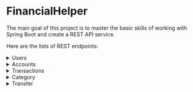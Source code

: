 # FinancialHelper
The main goal of this project is to master the basic skills of working with Spring Boot and create a REST API service.

Here are the lists of REST endpoints:
<details>
<summary>Users</summary>

| Endpoint | Method | Description|
|-----:|-----------| -----| 
| **getAllUsers**| GET| Retrieving list of all users and their accounts: `/api/users`|
| **getUserById**| GET| Retrieving information about specified user by **Id** : `/api/users/{id}`|
| **createUser**| POST| Creating new user : `/api/users`<br/> *Request body*:<br/> `{"email":"dummy_user@dummy.com", "password":"password123"}`|
| **updateUser**| PUT| Updating information about existing user: `/api/users`<br/> *Request body*:<br/> `{"id":1, "email":"new_dummy_user@dummy.com", "password":"password123"}`|
| **deleteUser**| DELETE| Deleting an existing user by **Id** : `/api/users/{id}` |

</details>

<details>
<summary>Accounts</summary>

| Endpoint | Method | Description|
|-----:|-----------| -----| 
| **getAllAccounts**| GET| Retrieving list of all accounts and their ownerId: `/api/accounts`|
| **getAccountById**| GET| Retrieving information about specified user by **Id** : `/api/accounts/{id}`|
| **createAccount**| POST| Creating new account : `/api/accounts`<br/> *Request body*:<br/> `{"name":"Bank USD", "balance":"10000.00", "ownerId":3}`|
| **updateAccount**| PUT| Updating information about existing account: `/api/accounts`<br/> *Request body*:<br/> `{"id":1, "name":"Bank USD", "balance":"5000.00", "ownerId":3}`|
| **deleteAccount**| DELETE| Deleting an existing account by **Id** : `/api/accounts/{id}` |

</details>

<details>
<summary>Transactions</summary>

| Endpoint | Method | Description|
|-----:|-----------| -----| 
| **getAllTransactions**| GET| Retrieving list of all transactions: `/api/transactions`|
| **getTransactionById**| GET| Retrieving information about specified transaction by **Id** : `/api/transactions/{id}`|
| **createTransaction**| POST| Creating new transaction : `/api/transactions`<br/> *Request body*:<br/> `{"result":5000.00, "accountId":1, "categoryId": 2}`|
| **deleteTransaction**| DELETE| Deleting an existing transaction by **Id** : `/api/transactions/{id}` |

</details>

<details>
<summary>Category</summary>

| Endpoint | Method | Description|
|-----:|-----------| -----| 
| **getCategories**| GET| Retrieving list of all categories: `/api/transactions`|
| **getCategoryById**| GET| Retrieving information about specified category by **Id** : `/api/transactions/{id}`|
| **createTransaction**| POST| Creating new category : `/api/transactions`<br/> *Request body*:<br/> `{"name":"Steam"}`|
| **updateCategory**| PUT| Updating existing category: `/api/transactions`<br/> *Request body*:<br/> `{"id":8, "name":"STEAM"}`|
| **deleteTransaction**| DELETE| Deleting an existing category by **Id** : `/api/transactions/{id}` |

</details>

<details>
<summary>Transfer</summary>

| Endpoint | Method | Description|
|-----:|-----------| -----| 
| **transferMoney**| POST| Transfering money from one account to another: `/api/transactions`<br/> *Request body*:<br/> `{"senderId":1, "receiverId":2, "amount":5000.00}`|


</details>
